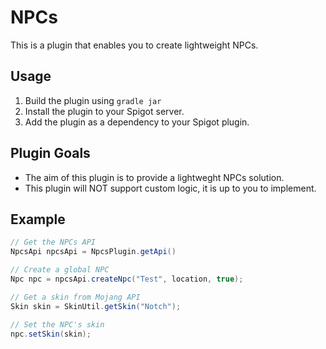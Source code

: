 # NPCs

This is a plugin that enables you to create lightweight NPCs.

## Usage

1. Build the plugin using `gradle jar`
2. Install the plugin to your Spigot server.
3. Add the plugin as a dependency to your Spigot plugin.

## Plugin Goals

- The aim of this plugin is to provide a lightweght NPCs solution.
- This plugin will NOT support custom logic, it is up to you to implement.

## Example

```java
// Get the NPCs API
NpcsApi npcsApi = NpcsPlugin.getApi()

// Create a global NPC
Npc npc = npcsApi.createNpc("Test", location, true);

// Get a skin from Mojang API
Skin skin = SkinUtil.getSkin("Notch");

// Set the NPC's skin
npc.setSkin(skin);
```
